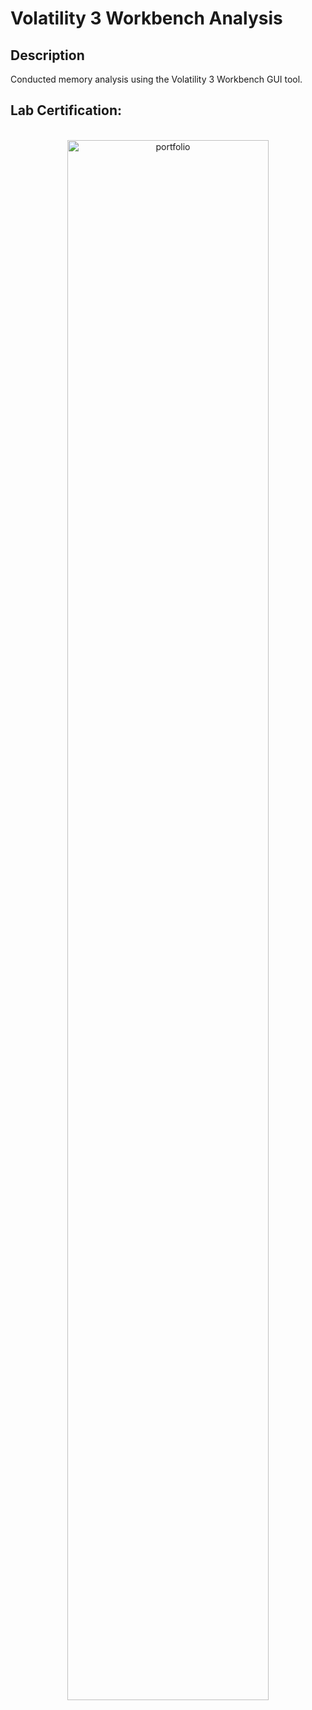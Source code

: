<h1>Volatility 3 Workbench Analysis</h1>

<h2>Description</h2>
Conducted memory analysis using the Volatility 3 Workbench GUI tool.
<br />

<h2>Lab Certification:</h2>

<p align="center">
<br/>
<img src="https://i.imgur.com/hjVX4e9.png" height="80%" width="80%" alt="portfolio"/>
<br />


<!--
 ```diff
- text in red
+ text in green
! text in orange
# text in gray
@@ text in purple (and bold)@@
```
--!>
